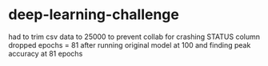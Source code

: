 # deep-learning-challenge
had to trim csv data to 25000 to prevent collab for crashing
 STATUS column dropped
epochs = 81 after running original model at 100 and finding peak accuracy at 81 epochs
